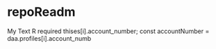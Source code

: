 # repoReadm
My Text R
    required thises[i].account_number;
        const accountNumber = daa.profiles[i].account_numb
